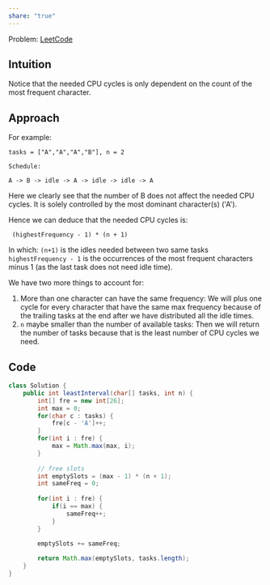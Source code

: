 ```yaml
---
share: "true"
---
```



Problem: [LeetCode](https://leetcode.com/problems/task-scheduler/description/)

## Intuition
Notice that the needed CPU cycles is only dependent on the count of the most frequent character.

## Approach
For example:
```
tasks = ["A","A","A","B"], n = 2

Schedule:

A -> B -> idle -> A -> idle -> idle -> A
```
Here we clearly see that the number of B does not affect the needed CPU cycles. It is solely controlled by the most dominant character(s) ('A').

Hence we can deduce that the needed CPU cycles is:
```
 (highestFrequency - 1) * (n + 1)
```
In which:
`(n+1)` is the idles needed between two same tasks
`highestFrequency - 1` is the occurrences of the most frequent characters minus 1 (as the last task does not need idle time).

We have two more things to account for:
1. More than one character can have the same frequency:
		We will plus one cycle for every character that have the same max frequency because of the trailing tasks at the end after we have distributed all the idle times.
1. `n` maybe smaller than the number of available tasks: Then we will return the number of tasks because that is the least number of CPU cycles we need.

## Code
```java
class Solution {
    public int leastInterval(char[] tasks, int n) {
        int[] fre = new int[26];
        int max = 0;
        for(char c : tasks) {
            fre[c - 'A']++;
        }
        for(int i : fre) {
            max = Math.max(max, i);
        }
        
        // free slots
        int emptySlots = (max - 1) * (n + 1);
        int sameFreq = 0;
        
        for(int i : fre) {
            if(i == max) {
                sameFreq++;
            }
        }

        emptySlots += sameFreq;
        
        return Math.max(emptySlots, tasks.length);
    }
}
```